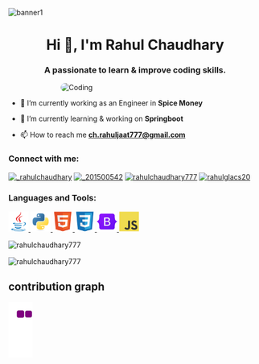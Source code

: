 ![banner1](https://user-images.githubusercontent.com/80037095/157463773-28f8ca78-fe0e-4dd1-b55f-a7b7a05e0333.png)
<h1 align="center">Hi 👋, I'm Rahul Chaudhary</h1>
<h3 align="center">A passionate to learn & improve coding skills.</h3>
<img style="border-radius:10px"align="right" alt="Coding" width="400" src="https://cdn.dribbble.com/users/1162077/screenshots/3848914/programmer.gif">

<p align="left"> <a href="https://twitter.com/" target="blank"><img src="https://img.shields.io/twitter/follow/?logo=twitter&style=for-the-badge" alt="" /></a> </p>

- 🔭 I’m currently working as an Engineer in **Spice Money**

- 🌱 I’m currently learning & working on **Springboot**

- 📫 How to reach me **ch.rahuljaat777@gmail.com**

<h3 align="left">Connect with me:</h3>
<p align="left">
<a href="https://instagram.com/_rahulchaudhary" target="blank"><img align="center" src="https://raw.githubusercontent.com/rahuldkjain/github-profile-readme-generator/master/src/images/icons/Social/instagram.svg" alt="_rahulchaudhary" height="30" width="40" /></a>
<a href="https://www.hackerrank.com/_201500542" target="blank"><img align="center" src="https://raw.githubusercontent.com/rahuldkjain/github-profile-readme-generator/master/src/images/icons/Social/hackerrank.svg" alt="_201500542" height="30" width="40" /></a>
<a href="https://leetcode.com/u/rahulchaudhary777" target="blank"><img align="center" src="https://raw.githubusercontent.com/rahuldkjain/github-profile-readme-generator/master/src/images/icons/Social/leet-code.svg" alt="rahulchaudhary777" height="30" width="40" /></a>
<a href="https://auth.geeksforgeeks.org/user/rahulglacs20" target="blank"><img align="center" src="https://raw.githubusercontent.com/rahuldkjain/github-profile-readme-generator/master/src/images/icons/Social/geeks-for-geeks.svg" alt="rahulglacs20" height="30" width="40" /></a>
</p>

<h3 align="left">Languages and Tools:</h3>
<a href="https://www.java.com" target="_blank" rel="noreferrer"> <img src="https://raw.githubusercontent.com/devicons/devicon/master/icons/java/java-original.svg" alt="java" width="40" height="40"/> </a> <a href="https://www.python.org" target="_blank" rel="noreferrer"> <img src="https://raw.githubusercontent.com/devicons/devicon/master/icons/python/python-original.svg" alt="python" width="40" height="40"/> </a> <a href="https://www.html.com" target="_blank" rel="noreferrer"> <img src="https://raw.githubusercontent.com/devicons/devicon/master/icons/html5/html5-original.svg" alt="html5" width="40" height="40"/> </a> <a href="https://www.css.com" target="_blank" rel="noreferrer"> <img src="https://raw.githubusercontent.com/devicons/devicon/master/icons/css3/css3-original.svg" alt="css3" width="40" height="40"/> </a> <a href="https://www.bootstrap.com" target="_blank" rel="noreferrer"> <img src="https://raw.githubusercontent.com/devicons/devicon/master/icons/bootstrap/bootstrap-original.svg" alt="bootstrap" width="40" height="40"/> </a> <a href="https://www.javascript.com" target="_blank" rel="noreferrer"> <img src="https://raw.githubusercontent.com/devicons/devicon/master/icons/javascript/javascript-original.svg" alt="javascript" width="40" height="40"/> </a> </p>


<p><img align="center" src="https://github-readme-stats.vercel.app/api/top-langs?username=rahulchaudhary777&show_icons=true&locale=en&layout=compact" alt="rahulchaudhary777" /></p>

<p><img align="center" src="https://github-readme-streak-stats.herokuapp.com/?user=rahulchaudhary777&" alt="rahulchaudhary777" /></p>

## contribution graph
![snake gif](https://github.com/rahulchaudhary777/rahulchaudhary777/blob/output/github-contribution-grid-snake.gif)
